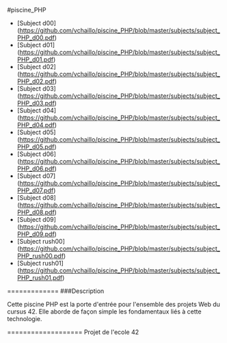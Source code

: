 #piscine_PHP

* [Subject d00] (https://github.com/vchaillo/piscine_PHP/blob/master/subjects/subject_PHP_d00.pdf)
* [Subject d01] (https://github.com/vchaillo/piscine_PHP/blob/master/subjects/subject_PHP_d01.pdf)
* [Subject d02] (https://github.com/vchaillo/piscine_PHP/blob/master/subjects/subject_PHP_d02.pdf)
* [Subject d03] (https://github.com/vchaillo/piscine_PHP/blob/master/subjects/subject_PHP_d03.pdf)
* [Subject d04] (https://github.com/vchaillo/piscine_PHP/blob/master/subjects/subject_PHP_d04.pdf)
* [Subject d05] (https://github.com/vchaillo/piscine_PHP/blob/master/subjects/subject_PHP_d05.pdf)
* [Subject d06] (https://github.com/vchaillo/piscine_PHP/blob/master/subjects/subject_PHP_d06.pdf)
* [Subject d07] (https://github.com/vchaillo/piscine_PHP/blob/master/subjects/subject_PHP_d07.pdf)
* [Subject d08] (https://github.com/vchaillo/piscine_PHP/blob/master/subjects/subject_PHP_d08.pdf)
* [Subject d09] (https://github.com/vchaillo/piscine_PHP/blob/master/subjects/subject_PHP_d09.pdf)
* [Subject rush00] (https://github.com/vchaillo/piscine_PHP/blob/master/subjects/subject_PHP_rush00.pdf)
* [Subject rush01] (https://github.com/vchaillo/piscine_PHP/blob/master/subjects/subject_PHP_rush01.pdf)

=============
###Description

Cette piscine PHP est la porte d'entrée pour l'ensemble des projets Web du cursus 42. Elle aborde de façon simple les fondamentaux liés à cette technologie.

===================
Projet de l'ecole 42
